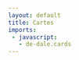 ```yaml
---
layout: default
title: Cartes
imports:
 - javascript:
   - de-dale.cards
---
```


<div id="shelves-root"></div>
<script type="text/javascript" src="assets/js/de-dale.cards.js"></script>